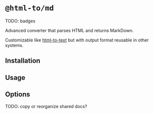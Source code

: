 # `@html-to/md`

TODO: badges

Advanced converter that parses HTML and returns MarkDown.

Customizable like [html-to-text](https://github.com/html-to-text/node-html-to-text) but with output format reusable in other systems.

## Installation

## Usage

## Options

TODO: copy or reorganize shared docs?

